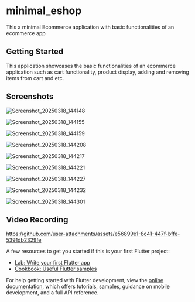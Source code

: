 # minimal_eshop

This a minimal Ecommerce application with basic functionalities of an ecommerce app

## Getting Started

This application showcases the basic functionalities of an ecommerce application such as cart functionality, product display, adding and removing items from cart and etc.

## Screenshots
![Screenshot_20250318_144148](https://github.com/user-attachments/assets/473d4602-5091-480a-afee-ff2181371d07)

![Screenshot_20250318_144155](https://github.com/user-attachments/assets/dc0f3f21-c173-471f-a7aa-894875bd5721)

![Screenshot_20250318_144159](https://github.com/user-attachments/assets/5023c53e-5e06-429b-9c4e-280d9411a981)

![Screenshot_20250318_144208](https://github.com/user-attachments/assets/5a21035c-a1af-4233-b564-92b162d0b0fc)

![Screenshot_20250318_144217](https://github.com/user-attachments/assets/f4307d2b-87ea-40b4-8fcf-12be3efe68f6)

![Screenshot_20250318_144221](https://github.com/user-attachments/assets/5745ac75-fbdd-43a4-b0df-795897aa1039)

![Screenshot_20250318_144227](https://github.com/user-attachments/assets/a324fd67-8777-4507-906d-8929b894dcf9)

![Screenshot_20250318_144232](https://github.com/user-attachments/assets/a97d79dd-4127-462e-a403-b7ece0c763af)

![Screenshot_20250318_144301](https://github.com/user-attachments/assets/023553ba-83ec-4511-8c68-7158560d9685)

## Video Recording

https://github.com/user-attachments/assets/e56899e1-8c41-447f-bffe-5391db2329fe

A few resources to get you started if this is your first Flutter project:

- [Lab: Write your first Flutter app](https://docs.flutter.dev/get-started/codelab)
- [Cookbook: Useful Flutter samples](https://docs.flutter.dev/cookbook)

For help getting started with Flutter development, view the
[online documentation](https://docs.flutter.dev/), which offers tutorials,
samples, guidance on mobile development, and a full API reference.
